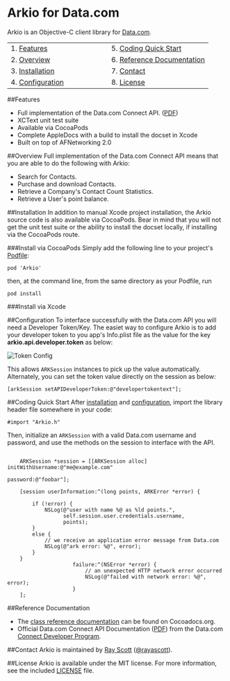Arkio for Data.com
===========================
Arkio is an Objective-C client library for [Data.com](http://data.com).

<table width="100%" border=0>
	<tr>
		<td width="50%">1. <a href="#features">Features</a></td><td>5. <a href="#quickstart">Coding Quick Start</a></td>
	</tr>
	<tr>
		<td>2. <a href="#overview">Overview</a></td><td>6. <a href="#referencedocs">Reference Documentation</a></td>
	</tr>
	<tr>
		<td>3. <a href="#installation">Installation</a></td><td>7. <a href="#contact">Contact</a></td>
	</tr>
	<tr>
		<td>4. <a href="#configuration">Configuration</a></td><td>8. <a href="#license">License</a></td>
	</tr>

</table>

##<a name="features">Features</a>
- Full implementation of the Data.com Connect API. ([PDF](http://www.data.com/export/sites/data/common/assets/pdf/DS_Datadotcom_Connect_API_Docs.pdf)) 
- XCText unit test suite
- Available via CocoaPods
- Complete AppleDocs with a build to install the docset in Xcode
- Built on top of AFNetworking 2.0

##<a name="overview">Overview</a>
Full implementation of the Data.com Connect API means that you are able to do the following with Arkio:

- Search for Contacts.
- Purchase and download Contacts.
- Retrieve a Company's Contact Count Statistics.
- Retrieve a User's point balance.


##<a name="installation">Installation</a>
In addition to manual Xcode project installation, the Arkio source code is also available via CocoaPods. Bear in mind that you will not get the unit test suite or the ability to install the docset locally, if installing via the CocoaPods route.  

###Install via CocoaPods 
Simply add the following line to your project's [Podfile](http://docs.cocoapods.org/podfile.html):

```
pod 'Arkio'
```
then, at the command line, from the same directory as your Podfile, run
 
```
pod install
```

###Install via Xcode

##<a name="configuration">Configuration</a>
To interface successfully with the Data.com API you will need a Developer Token/Key. The easiet way to configure Arkio is to add your developer token to you app's Info.plist file as the value for the key **arkio.api.developer.token** as below:

![Token Config](https://raw.github.com/rayascott/Arkio/master/Arkio/arkio-api-developer-token-example.png?token=86224__eyJzY29wZSI6IlJhd0Jsb2I6cmF5YXNjb3R0L0Fya2lvL21hc3Rlci9Bcmtpby9hcmtpby1hcGktZGV2ZWxvcGVyLXRva2VuLWV4YW1wbGUucG5nIiwiZXhwaXJlcyI6MTM4NjkzMjI0NH0%3D--960a8be3343c2413c30d9778003b89f145a15147)  

This allows `ARKSession` instances to pick up the value automatically. Alternately, you can set the token value directly on the session as below:

```
[arkSession setAPIDeveloperToken:@"developertokentext"];
```

##<a name="quickstart">Coding Quick Start</a>
After <a href="#installation">installation</a> and <a href="#configuration">configuration</a>, import the library header file somewhere in your code:

```
#import "Arkio.h"
```
Then, initialize an `ARKSession` with a valid Data.com username and password, and use the methods on the session to interface with the API.

```

    ARKSession *session = [[ARKSession alloc] initWithUsername:@"me@example.com" 
    												  password:@"foobar"];
    												  
    [session userInformation:^(long points, ARKError *error) {
        
        if (!error) {
            NSLog(@"user with name %@ as %ld points.",
                  self.session.user.credentials.username,
                  points);
        }
        else {
            // we receive an application error message from Data.com
            NSLog(@"ark error: %@", error);
        }
    }
                     failure:^(NSError *error) {
                         // an unexpected HTTP network error occurred
                         NSLog(@"failed with network error: %@", error);
                     }
    ];

```

##<a name="referencedocs">Reference Documentation</a>

- The [class reference documentation](http://cocoadocs.org/docsets/Arkio/) can be found on Cocoadocs.org.
- Official Data.com Connect API Documentation ([PDF](http://www.data.com/export/sites/data/common/assets/pdf/DS_Datadotcom_Connect_API_Docs.pdf)) from the Data.com [Connect Developer Program](http://www.data.com/data-resources/connect-developer/index.jsp).

##<a name="contact">Contact</a>
Arkio is maintained by [Ray Scott](https://github.com/rayascott) ([@rayascott](http://www.twitter.com/rayascott)).

##<a name="license">License</a>
Arkio is available under the MIT license. For more information, see the included [LICENSE](./LICENSE) file.
